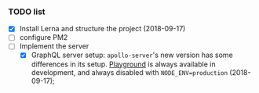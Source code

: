 ### TODO list
- [x] Install Lerna and structure the project (2018-09-17)
- [ ] configure PM2
- [ ] Implement the server
  - [x] GraphQL server setup: `apollo-server`'s new version has some differences in its setup. [Playground](https://www.apollographql.com/docs/apollo-server/features/graphql-playground.html) is always available in development, and always disabled with `NODE_ENV=production` (2018-09-17);
